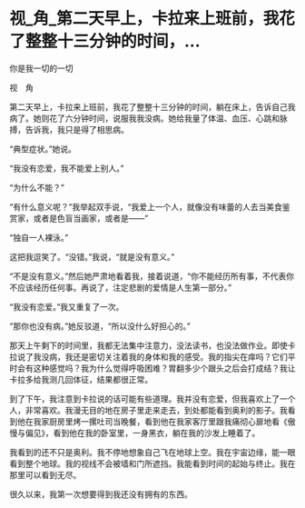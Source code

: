 # 视_角_第二天早上，卡拉来上班前，我花了整整十三分钟的时间，...

你是我一切的一切

视　角

第二天早上，卡拉来上班前，我花了整整十三分钟的时间，躺在床上，告诉自己我病了。她则花了六分钟时间，说服我我没病。她给我量了体温、血压、心跳和脉搏，告诉我，我只是得了相思病。

“典型症状。”她说。

“我没有恋爱，我不能爱上别人。”

“为什么不能？”

“有什么意义呢？”我举起双手说，“我爱上一个人，就像没有味蕾的人去当美食鉴赏家，或者是色盲当画家，或者是——”

“独自一人裸泳。”

这把我逗笑了。“没错。”我说，“就是没有意义。”

“不是没有意义。”然后她严肃地看着我，接着说道，“你不能经历所有事，不代表你不应该经历任何事。再说了，注定悲剧的爱情是人生第一部分。”

“我没有恋爱。”我又重复了一次。

“那你也没有病。”她反驳道，“所以没什么好担心的。”

那天上午剩下的时间里，我都无法集中注意力，没法读书，也没法做作业。即使卡拉说了我没病，我还是密切关注着我的身体和我的感受。我的指尖在痒吗？它们平时会有这种感觉吗？我为什么觉得呼吸困难？胃翻多少个跟头之后会打成结？我让卡拉多给我测几回体征，结果都很正常。

到了下午，我注意到卡拉说的话可能有些道理。我并没有恋爱，但我喜欢上了一个人，非常喜欢。我漫无目的地在房子里走来走去，到处都能看到奥利的影子。我看到他在我家厨房里烤一摞吐司当晚餐，看到他在我家客厅里跟我痛彻心扉地看《傲慢与偏见》，看到他在我的卧室里，一身黑衣，躺在我的沙发上睡着了。

我看到的还不只是奥利。我不停地想象自己飞在地球上空。我在宇宙边缘，能一眼看到整个地球。我的视线不会被墙和门所遮挡。我能看到时间的起始与终止。我在那里可以看到无尽。

很久以来，我第一次想要得到我还没有拥有的东西。